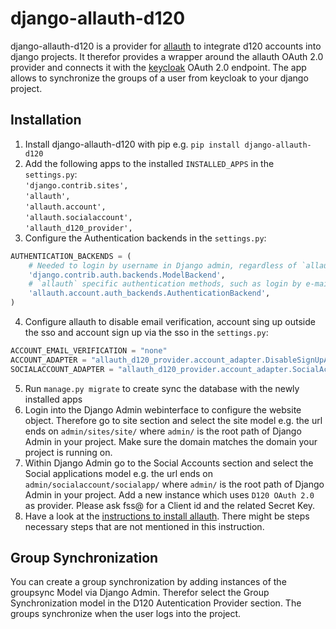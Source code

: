 # django-allauth-d120
django-allauth-d120 is a provider for [allauth](https://www.intenct.nl/projects/django-allauth/) to integrate d120
 accounts into django projects. It therefor provides a wrapper around the allauth OAuth 2.0 provider and connects it 
 with the [keycloak](https://www.keycloak.org/) OAuth 2.0 endpoint. The app allows to synchronize the groups of a
 user from keycloak to your django project.

## Installation
1. Install django-allauth-d120 with pip e.g. `pip install django-allauth-d120`
2. Add the following apps to the installed `INSTALLED_APPS` in the `settings.py`:  
`'django.contrib.sites',`  
`'allauth',`  
`'allauth.account',`  
`'allauth.socialaccount',`  
`'allauth_d120_provider',`  
3. Configure the Authentication backends in the `settings.py`:
```python
AUTHENTICATION_BACKENDS = (
    # Needed to login by username in Django admin, regardless of `allauth`
    'django.contrib.auth.backends.ModelBackend',
    # `allauth` specific authentication methods, such as login by e-mail
    'allauth.account.auth_backends.AuthenticationBackend',
)
```
4. Configure allauth to disable email verification, account sing up outside the sso and 
account sign up via the sso in the `settings.py`:
```python
ACCOUNT_EMAIL_VERIFICATION = "none"
ACCOUNT_ADAPTER = "allauth_d120_provider.account_adapter.DisableSignUpAdapter"
SOCIALACCOUNT_ADAPTER = "allauth_d120_provider.account_adapter.SocialAccountAdapter"
```
5. Run `manage.py migrate` to create sync the database with the newly installed apps
6. Login into the Django Admin webinterface to configure the website object. Therefore go to site section and 
select the site model e.g. the url ends on `admin/sites/site/` where `admin/` is the root path of Django Admin
 in your project. Make sure the domain matches the domain your project is running on.
7. Within Django Admin go to the Social Accounts section and select the Social applications model e.g. the url 
ends on `admin/socialaccount/socialapp/` where `admin/` is the root path of Django Admin in your project. 
Add a new instance which uses `D120 OAuth 2.0` as provider. Please ask fss@ for a Client id and the related Secret Key.
8. Have a look at the [instructions to install allauth](https://django-allauth.readthedocs.io/en/latest/installation.html). 
There might be steps necessary steps that are not mentioned in this instruction.
## Group Synchronization
You can create a group synchronization by adding instances of the groupsync Model via Django Admin. 
Therefor select the Group Synchronization model in the D120 Autentication Provider section. 
The groups synchronize when the user logs into the project.